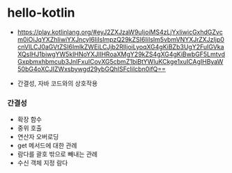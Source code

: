 # hello-kotlin

- https://play.kotlinlang.org/#eyJ2ZXJzaW9uIjoiMS4zLjYxIiwicGxhdGZvcm0iOiJqYXZhIiwiYXJncyI6IiIsImpzQ29kZSI6IiIsIm5vbmVNYXJrZXJzIjp0cnVlLCJ0aGVtZSI6ImlkZWEiLCJjb2RlIjoiLyoqXG4gKiBZb3UgY2FuIGVkaXQsIHJ1biwgYW5kIHNoYXJlIHRoaXMgY29kZS4gXG4gKiBwbGF5LmtvdGxpbmxhbmcub3JnIFxuICovXG5cbmZ1biBtYWluKCkge1xuICAgIHByaW50bG4oXCJIZWxsbywgd29ybGQhISFcIilcbn0ifQ==

- 간결성, 자바 코드와의 상호작용

### 간결성
- 확장 함수
- 중위 호출
- 연산자 오버로딩
- get 메서드에 대한 관례
- 람다를 괄호 밖으로 빼내는 관례
- 수신 객체 지정 람다
